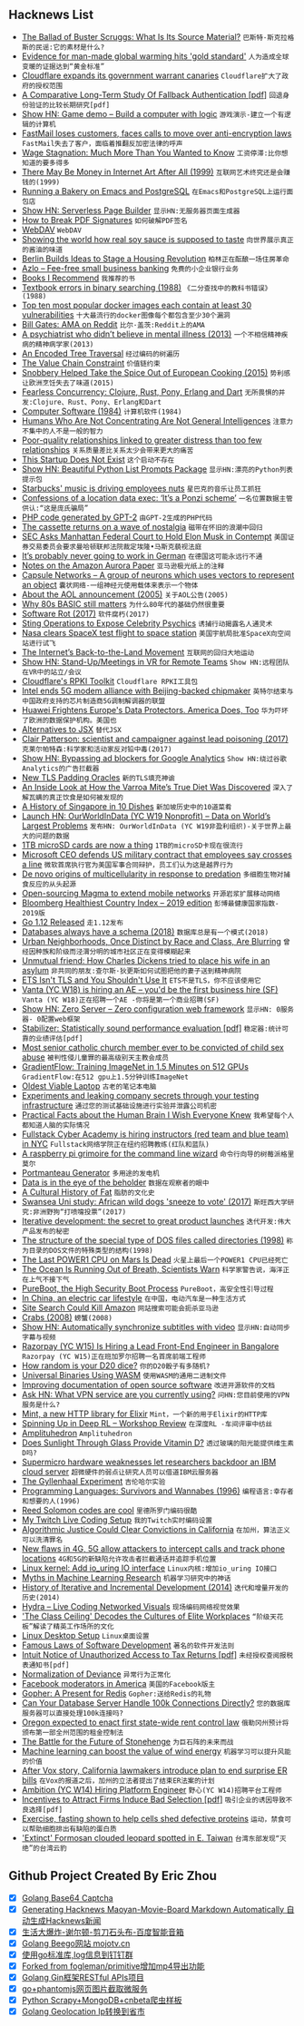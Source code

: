 ## Hacknews List


- [The Ballad of Buster Scruggs: What Is Its Source Material?](https://lithub.com/the-ballad-of-buster-scruggs-what-exactly-is-its-source-material/)  `巴斯特·斯克拉格斯的民谣:它的素材是什么?`
- [Evidence for man-made global warming hits &#39;gold standard&#39;](https://www.reuters.com/article/us-climatechange-temperatures/evidence-for-man-made-global-warming-hits-gold-standard-scientists-idUSKCN1QE1ZU)  `人为造成全球变暖的证据达到“黄金标准”`
- [Cloudflare expands its government warrant canaries](https://techcrunch.com/2019/02/26/cloudflare-warrant-canary/)  `Cloudflare扩大了政府的授权范围`
- [A Comparative Long-Term Study Of Fallback Authentication [pdf]](https://www.mobsec.ruhr-uni-bochum.de/media/mobsec/veroeffentlichungen/2019/02/20/usec2019-30-wip-fallback-long-term-study-finalv2.pdf)  `回退身份验证的比较长期研究[pdf]`
- [Show HN: Game demo – Build a computer with logic](http://www.adventuresinlogicland.com/web-demo)  `游戏演示-建立一个有逻辑的计算机`
- [FastMail loses customers, faces calls to move over anti-encryption laws](https://www.itnews.com.au/news/fastmail-loses-customers-faces-calls-to-move-over-anti-encryption-laws-519783)  `FastMail失去了客户，面临着推翻反加密法律的呼声`
- [Wage Stagnation: Much More Than You Wanted to Know](https://slatestarcodex.com/2019/02/25/wage-stagnation-much-more-than-you-wanted-to-know/)  `工资停滞:比你想知道的要多得多`
- [There May Be Money in Internet Art After All (1999)](http://spiller.si/new-york-times/)  `互联网艺术终究还是会赚钱的(1999)`
- [Running a Bakery on Emacs and PostgreSQL](https://bofh.org.uk/2019/02/25/baking-with-emacs/)  `在Emacs和PostgreSQL上运行面包店`
- [Show HN: Serverless Page Builder](https://goandtalk.github.io)  `显示HN:无服务器页面生成器`
- [How to Break PDF Signatures](https://www.pdf-insecurity.org/)  `如何破解PDF签名`
- [WebDAV](http://webdav.org/)  `WebDAV`
- [Showing the world how real soy sauce is supposed to taste](http://www.bbc.com/travel/gallery/20190225-a-750-year-old-japanese-secret)  `向世界展示真正的酱油的味道`
- [Berlin Builds Ideas to Stage a Housing Revolution](https://www.citylab.com/equity/2019/02/berlin-germany-housing-rent-how-much-price-landlord-policies/582898/)  `柏林正在酝酿一场住房革命`
- [Azlo – Fee-free small business banking](https://www.azlo.com/)  `免费的小企业银行业务`
- [Books I Recommend](https://blog.jessfraz.com/post/books/)  `我推荐的书`
- [Textbook errors in binary searching (1988)](https://dl.acm.org/ft_gateway.cfm?id=53012&amp;ftid=13287&amp;dwn=1&amp;CFID=52849712&amp;CFTOKEN=4241eec5c2cd01db-6D15F577-E584-D3B2-8F7278DE2FC3C2B1)  `《二分查找中的教科书错误》(1988)`
- [Top ten most popular docker images each contain at least 30 vulnerabilities](https://snyk.io/blog/top-ten-most-popular-docker-images-each-contain-at-least-30-vulnerabilities/)  `十大最流行的docker图像每个都包含至少30个漏洞`
- [Bill Gates: AMA on Reddit](https://www.reddit.com/r/IAmA/comments/aunv58/im_bill_gates_cochair_of_the_bill_melinda_gates/)  `比尔·盖茨:Reddit上的AMA`
- [A psychiatrist who didn’t believe in mental illness (2013)](https://aeon.co/essays/the-psychiatrist-who-didn-t-believe-in-mental-illness)  `一个不相信精神疾病的精神病学家(2013)`
- [An Encoded Tree Traversal](https://research.swtch.com/treenum)  `经过编码的树遍历`
- [The Value Chain Constraint](https://stratechery.com/2019/the-value-chain-constraint/)  `价值链约束`
- [Snobbery Helped Take the Spice Out of European Cooking (2015)](https://www.npr.org/sections/thesalt/2015/03/26/394339284/how-snobbery-helped-take-the-spice-out-of-european-cooking)  `势利感让欧洲烹饪失去了味道(2015)`
- [Fearless Concurrency: Clojure, Rust, Pony, Erlang and Dart](https://sites.google.com/a/athaydes.com/renato-athaydes/posts/fearlessconcurrencyhowclojurerustponyerlanganddartletyouachievethat)  `无所畏惧的并发:Clojure、Rust、Pony、Erlang和Dart`
- [Computer Software (1984)](https://fermatslibrary.com/s/computer-software)  `计算机软件(1984)`
- [Humans Who Are Not Concentrating Are Not General Intelligences](https://srconstantin.wordpress.com/2019/02/25/humans-who-are-not-concentrating-are-not-general-intelligences/)  `注意力不集中的人不是一般的智力`
- [Poor-quality relationships linked to greater distress than too few relationships](https://digest.bps.org.uk/2019/02/20/different-kinds-of-loneliness-having-poor-quality-relationships-is-associated-with-a-greater-toll-than-having-too-few/)  `关系质量差比关系太少会带来更大的痛苦`
- [This Startup Does Not Exist](https://thisstartupdoesnotexist.com/)  `这个启动不存在`
- [Show HN: Beautiful Python List Prompts Package](https://github.com/Mckinsey666/bullet)  `显示HN:漂亮的Python列表提示包`
- [Starbucks&#39; music is driving employees nuts](https://www.cbc.ca/radio/thecurrent/the-current-for-february-25-2019-1.5032165/starbucks-music-is-driving-employees-nuts-a-writer-says-it-s-a-workers-rights-issue-1.5028163)  `星巴克的音乐让员工抓狂`
- [Confessions of a location data exec: ‘It’s a Ponzi scheme’](https://digiday.com/marketing/confessions-location-data-exec/)  `一名位置数据主管供认:“这是庞氏骗局”`
- [PHP code generated by GPT-2](https://gist.github.com/moyix/dda9c3180198fcb68ad64c3e6bc7afbc)  `由GPT-2生成的PHP代码`
- [The cassette returns on a wave of nostalgia](https://www.theguardian.com/music/2019/feb/23/cassette-tape-music-revival-retro-chic-rewind)  `磁带在怀旧的浪潮中回归`
- [SEC Asks Manhattan Federal Court to Hold Elon Musk in Contempt](https://www.wsj.com/articles/sec-asks-manhattan-federal-court-to-hold-elon-musk-in-contempt-11551137500)  `美国证券交易委员会要求曼哈顿联邦法院裁定埃隆•马斯克藐视法庭`
- [It’s probably never going to work in German](https://increment.com/internationalization/its-probably-never-going-to-work-in-german/)  `在德国这可能永远行不通`
- [Notes on the Amazon Aurora Paper](https://blog.the-pans.com/amazon-aurora/)  `亚马逊极光纸上的注释`
- [Capsule Networks – A group of neurons which uses vectors to represent an object](https://theailearner.com/2019/01/21/capsule-networks/)  `囊状网络-一组神经元使用载体来表示一个物体`
- [About the AOL announcement (2005)](https://googleblog.blogspot.com/2005/12/about-aol-announcement.html)  `关于AOL公告(2005)`
- [Why 80s BASIC still matters](https://blog.usejournal.com/why-80s-basic-still-matters-1c17de5768fa)  `为什么80年代的基础仍然很重要`
- [Software Rot (2017)](https://geoff.greer.fm/2017/02/28/software-rot/)  `软件腐朽(2017)`
- [Sting Operations to Expose Celebrity Psychics](https://www.nytimes.com/2019/02/26/magazine/psychics-skeptics-facebook.html)  `诱捕行动揭露名人通灵术`
- [Nasa clears SpaceX test flight to space station](https://www.reuters.com/article/us-space-spacex-boeing/nasa-clears-spacex-test-flight-to-space-station-idUSKCN1QB2OT)  `美国宇航局批准SpaceX向空间站进行试飞`
- [The Internet’s Back-to-the-Land Movement](https://www.are.na/blog/the-internet%27s-back-to-the-land-movement)  `互联网的回归大地运动`
- [Show HN: Stand-Up/Meetings in VR for Remote Teams](https://portalspaces.com/)  `Show HN:远程团队在VR中的站立/会议`
- [Cloudflare&#39;s RPKI Toolkit](https://blog.cloudflare.com/cloudflares-rpki-toolkit/)  `Cloudflare RPKI工具包`
- [Intel ends 5G modem alliance with Beijing-backed chipmaker](https://asia.nikkei.com/Economy/Trade-war/Intel-ends-5G-modem-alliance-with-Beijing-backed-chipmaker)  `英特尔结束与中国政府支持的芯片制造商5G调制解调器的联盟`
- [Huawei Frightens Europe&#39;s Data Protectors. America Does, Too](https://www.bloomberg.com/news/articles/2019-02-24/huawei-frightens-europe-s-data-protectors-america-does-too)  `华为吓坏了欧洲的数据保护机构。美国也`
- [Alternatives to JSX](https://blog.bloomca.me/2019/02/23/alternatives-to-jsx.html)  `替代JSX`
- [Clair Patterson: scientist and campaigner against lead poisoning (2017)](http://mentalfloss.com/article/94569/clair-patterson-scientist-who-determined-age-earth-and-then-saved-it)  `克莱尔帕特森:科学家和活动家反对铅中毒(2017)`
- [Show HN: Bypassing ad blockers for Google Analytics](https://analytics-bypassing-adblockers.netlify.com/)  `Show HN:绕过谷歌Analytics的广告拦截器`
- [New TLS Padding Oracles](https://github.com/RUB-NDS/TLS-Padding-Oracles)  `新的TLS填充神谕`
- [An Inside Look at How the Varroa Mite’s True Diet Was Discovered](https://entomologytoday.org/2019/02/21/inside-look-how-varroa-mite-diet-discovered/)  `深入了解瓦螨的真正饮食是如何被发现的`
- [A History of Singapore in 10 Dishes](https://roadsandkingdoms.com/2019/a-history-of-singapore-in-10-dishes/)  `新加坡历史中的10道菜肴`
- [Launch HN: OurWorldInData (YC W19 Nonprofit) – Data on World’s Largest Problems](item?id=19247821)  `发布HN: OurWorldInData (YC W19非盈利组织)-关于世界上最大的问题的数据`
- [1TB microSD cards are now a thing](https://www.theverge.com/circuitbreaker/2019/2/25/18239433/1tb-microsd-card-sandisk-micron-price-release)  `1TB的microSD卡现在很流行`
- [Microsoft CEO defends US military contract that employees say crosses a line](https://www.cnn.com/2019/02/25/tech/augmented-reality-microsoft-us-military/index.html)  `微软首席执行官为美国军事合同辩护，员工们认为这是越界行为`
- [De novo origins of multicellularity in response to predation](https://www.nature.com/articles/s41598-019-39558-8)  `多细胞生物对捕食反应的从头起源`
- [Open-sourcing Magma to extend mobile networks](https://code.fb.com/open-source/magma/)  `开源岩浆扩展移动网络`
- [Bloomberg Healthiest Country Index – 2019 edition](https://www.bloombergquint.com/onweb/spain-tops-italy-as-world-s-healthiest-nation-while-u-s-slips)  `彭博最健康国家指数- 2019版`
- [Go 1.12 Released](https://blog.golang.org/go1.12)  `走1.12发布`
- [Databases always have a schema (2018)](https://utcc.utoronto.ca/~cks/space/blog/programming/DatabasesAlwaysSchemas)  `数据库总是有一个模式(2018)`
- [Urban Neighborhoods, Once Distinct by Race and Class, Are Blurring](https://www.citylab.com/life/2019/02/city-race-class-neighborhood-white-black-rich-segregate/583039/)  `曾经因种族和阶级而泾渭分明的城市社区正在变得模糊起来`
- [Unmutual friend: How Charles Dickens tried to place his wife in an asylum](https://www.the-tls.co.uk/articles/public/charles-catherine-dickens-asylum/)  `非共同的朋友:查尔斯·狄更斯如何试图把他的妻子送到精神病院`
- [ETS Isn&#39;t TLS and You Shouldn&#39;t Use It](https://www.eff.org/deeplinks/2019/02/ets-isnt-tls-and-you-shouldnt-use-it)  `ETS不是TLS，你不应该使用它`
- [Vanta (YC W18) is hiring an AE – you&#39;d be the first business hire (SF)](https://vanta.com/jobs/sales)  `Vanta (YC W18)正在招聘一个AE -你将是第一个商业招聘(SF)`
- [Show HN: Zero Server – Zero configuration web framework](https://zeroserver.io/)  `显示HN: 0服务器- 0配置web框架`
- [Stabilizer: Statistically sound performance evaluation [pdf]](https://people.cs.umass.edu/~emery/pubs/stabilizer-asplos13.pdf)  `稳定器:统计可靠的业绩评估[pdf]`
- [Most senior catholic church member ever to be convicted of child sex abuse](https://www.theguardian.com/australia-news/2019/feb/26/brutal-and-dogmatic-george-pell-waged-war-on-sex-even-as-he-abused-children)  `被判性侵儿童罪的最高级别天主教会成员`
- [GradientFlow: Training ImageNet in 1.5 Minutes on 512 GPUs](https://arxiv.org/abs/1902.06855)  `GradientFlow:在512 gpu上1.5分钟训练ImageNet`
- [Oldest Viable Laptop](https://geoff.greer.fm/2017/01/23/oldest-viable-laptop/)  `古老的笔记本电脑`
- [Experiments and leaking company secrets through your testing infrastructure](https://blog.jonlu.ca/posts/experiments-and-growth-hacking?ref=hackernews)  `通过您的测试基础设施进行实验并泄露公司机密`
- [Practical Facts about the Human Brain I Wish Everyone Knew](https://leowid.com/brain-facts/)  `我希望每个人都知道人脑的实际情况`
- [Fullstack Cyber Academy is hiring instructors (red team and blue team) in NYC](https://fullstackacademy.workable.com/jobs/938269)  `Fullstack网络学院正在纽约招聘教练(红队和蓝队)`
- [A raspberry pi grimoire for the command line wizard](https://hackaday.com/2019/02/25/a-raspberry-pi-grimoire-for-the-command-line-wizard/)  `命令行向导的树莓派格里莫尔`
- [Portmanteau Generator](https://www.punchlinedesign.net/pun_generator)  `多用途的发电机`
- [Data is in the eye of the beholder](https://sites.uw.edu/bevanseries/2018/02/28/data-is-in-the-eye-of-the-beholder/)  `数据在观察者的眼中`
- [A Cultural History of Fat](https://www.historytoday.com/reviews/weight-world)  `脂肪的文化史`
- [Swansea Uni study: African wild dogs &#39;sneeze to vote&#39; (2017)](https://www.bbc.co.uk/news/uk-wales-41161664)  `斯旺西大学研究:非洲野狗“打喷嚏投票”(2017)`
- [Iterative development: the secret to great product launches](https://www.mindk.com/blog/iterative-development/)  `迭代开发:伟大产品发布的秘密`
- [The structure of the special type of DOS files called directories (1998)](http://averstak.tripod.com/fatdox/dir.htm)  `称为目录的DOS文件的特殊类型的结构(1998)`
- [The Last POWER1 CPU on Mars Is Dead](https://www.talospace.com/2019/02/the-last-power1-on-mars-is-dead.html)  `火星上最后一个POWER1 CPU已经死亡`
- [The Ocean Is Running Out of Breath, Scientists Warn](https://www.scientificamerican.com/article/the-ocean-is-running-out-of-breath-scientists-warn/)  `科学家警告说，海洋正在上气不接下气`
- [PureBoot, the High Security Boot Process](https://puri.sm/posts/pureboot-the-high-security-boot-process/)  `PureBoot，高安全性引导过程`
- [In China, an electric car lifestyle](https://www.cbsnews.com/news/in-china-an-electric-car-lifestyle-60-minutes/)  `在中国，电动汽车是一种生活方式`
- [Site Search Could Kill Amazon](https://www.mytotalretail.com/article/how-site-search-could-kill-amazon/)  `网站搜索可能会扼杀亚马逊`
- [Crabs (2008)](https://philosophynow.org/issues/67/Crabs)  `螃蟹(2008)`
- [Show HN: Automatically synchronize subtitles with video](https://github.com/smacke/subsync)  `显示HN:自动同步字幕与视频`
- [Razorpay (YC W15) Is Hiring a Lead Front-End Engineer in Bangalore](item?id=19250016)  `Razorpay (YC W15)正在班加罗尔招聘一名首席前端工程师`
- [How random is your D20 dice?](http://www.markfickett.com/stuff/artPage.php?id=389)  `你的D20骰子有多随机?`
- [Universal Binaries Using WASM](https://github.com/wasmerio/wasmer)  `使用WASM的通用二进制文件`
- [Improving documentation of open source software](https://www.futurice.com/blog/improving-documentation-of-open-source-software/)  `改进开源软件的文档`
- [Ask HN: What VPN service are you currently using?](item?id=19242058)  `问HN:您目前使用的VPN服务是什么?`
- [Mint, a new HTTP library for Elixir](https://elixir-lang.org/blog/2019/02/25/mint-a-new-http-library-for-elixir/)  `Mint，一个新的用于Elixir的HTTP库`
- [Spinning Up in Deep RL – Workshop Review](https://blog.openai.com/spinning-up-in-deep-rl-workshop-review/)  `在深度RL -车间评审中纺丝`
- [Amplituhedron](https://en.wikipedia.org/wiki/Amplituhedron)  `Amplituhedron`
- [Does Sunlight Through Glass Provide Vitamin D?](https://www.nytimes.com/2019/02/08/well/live/does-sunlight-through-glass-provide-vitamin-d.html)  `透过玻璃的阳光能提供维生素D吗?`
- [Supermicro hardware weaknesses let researchers backdoor an IBM cloud server](https://arstechnica.com/information-technology/2019/02/supermicro-hardware-weaknesses-let-researchers-backdoor-an-ibm-cloud-server/)  `超微硬件的弱点让研究人员可以借道IBM云服务器`
- [The Gyllenhaal Experiment](https://pudding.cool/2019/02/gyllenhaal/)  `吉伦哈尔实验`
- [Programming Languages: Survivors and Wannabes (1996)](https://www.nytimes.com/1996/09/09/business/programming-languages-survivors-and-wannabes.html)  `编程语言:幸存者和想要的人(1996)`
- [Reed Solomon codes are cool](https://djhworld.github.io/post/2019/02/24/reed-solomon-codes-are-cool/)  `里德所罗门编码很酷`
- [My Twitch Live Coding Setup](https://medium.com/@suzhinton/my-twitch-live-coding-setup-b2516672fb21)  `我的Twitch实时编码设置`
- [Algorithmic Justice Could Clear Convictions in California](https://www.artificiallawyer.com/2019/02/26/algorithmic-justice-could-clear-250000-convictions-in-california/)  `在加州，算法正义可以洗清罪名`
- [New flaws in 4G, 5G allow attackers to intercept calls and track phone locations](https://techcrunch.com/2019/02/24/new-4g-5g-security-flaws/)  `4G和5G的新缺陷允许攻击者拦截通话并追踪手机位置`
- [Linux kernel: Add io_uring IO interface](http://git.kernel.dk/cgit/linux-block/commit/?h=for-next&amp;id=8923ebc04818fcb506829591aa8704baefd661ec)  `Linux内核:增加io_uring IO接口`
- [Myths in Machine Learning Research](https://crazyoscarchang.github.io/2019/02/16/seven-myths-in-machine-learning-research/)  `机器学习研究中的神话`
- [History of Iterative and Incremental Development (2014)](http://wiki.c2.com/?HistoryOfIterative)  `迭代和增量开发的历史(2014)`
- [Hydra – Live Coding Networked Visuals](https://hydra-editor.glitch.me)  `现场编码网络视觉效果`
- [&#39;The Class Ceiling&#39; Decodes the Cultures of Elite Workplaces](https://www.theatlantic.com/entertainment/archive/2019/02/class-ceiling-laurison-friedman-elite-jobs/582175/)  `“阶级天花板”解读了精英工作场所的文化`
- [Linux Desktop Setup](https://hookrace.net/blog/linux-desktop-setup/)  `Linux桌面设置`
- [Famous Laws of Software Development](https://www.timsommer.be/famous-laws-of-software-development/)  `著名的软件开发法则`
- [Intuit Notice of Unauthorized Access to Tax Returns [pdf]](https://ago.vermont.gov/wp-content/uploads/2019/02/2019-02-22-Intuit-Notice-of-Data-Breach-to-Consumers.pdf)  `未经授权查阅报税表通知书[pdf]`
- [Normalization of Deviance](https://foone.wordpress.com/2019/02/14/normalization-of-deviance/)  `异常行为正常化`
- [Facebook moderators in America](https://www.theverge.com/2019/2/25/18229714/cognizant-facebook-content-moderator-interviews-trauma-working-conditions-arizona)  `美国的Facebook版主`
- [Gopher: A Present for Redis](http://antirez.com/news/127)  `Gopher:送给Redis的礼物`
- [Can Your Database Server Handle 100k Connections Directly?](https://www.percona.com/blog/2019/02/25/mysql-challenge-100k-connections/)  `您的数据库服务器可以直接处理100k连接吗?`
- [Oregon expected to enact first state-wide rent control law](https://www.nytimes.com/2019/02/25/us/oregon-rent-control-bill.html)  `俄勒冈州预计将颁布第一部全州范围的租金控制法`
- [The Battle for the Future of Stonehenge](https://www.theguardian.com/uk-news/2019/feb/08/the-battle-for-the-future-of-stonehenge)  `为巨石阵的未来而战`
- [Machine learning can boost the value of wind energy](https://deepmind.com/blog/machine-learning-can-boost-value-wind-energy/)  `机器学习可以提升风能的价值`
- [After Vox story, California lawmakers introduce plan to end surprise ER bills](https://www.vox.com/2019/2/24/18236482/zuckerberg-hospital-surprise-bills-california)  `在Vox的报道之后，加州的立法者提出了结束ER法案的计划`
- [Ambition (YC W14) Hiring Platform Engineer](https://ambition.com/career/opportunity/platform-engineer/)  `野心(YC W14)招聘平台工程师`
- [Incentives to Attract Firms Induce Bad Selection [pdf]](http://www.economics.uci.edu/~aglazer/TaxIncentivesInefficient.pdf)  `吸引企业的诱因导致不良选择[pdf]`
- [Exercise, fasting shown to help cells shed defective proteins](https://news.harvard.edu/gazette/story/2019/02/exercise-fasting-shown-to-help-cells-shed-defective-proteins/)  `运动，禁食可以帮助细胞排出有缺陷的蛋白质`
- [&#39;Extinct&#39; Formosan clouded leopard spotted in E. Taiwan](https://www.taiwannews.com.tw/en/news/3644433)  `台湾东部发现“灭绝”的台湾云豹`

## Github Project Created By Eric Zhou

- [x] [Golang Base64 Captcha](https://github.com/mojocn/base64Captcha)
- [x] [Generating Hacknews Maoyan-Movie-Board Markdown Automatically 自动生成Hacknews新闻](https://github.com/dejavuzhou/md-genie)
- [x] [生活大爆炸-谢尔顿-剪刀石头布-百度智能音箱](https://github.com/mojocn/dueros-bang-game)
- [x] [Golang Beego网站 mojotv.cn](https://github.com/mojocn/www.mojotv.cn)
- [x] [使用go标准库,log信息到钉钉群](https://github.com/mojocn/dooger)
- [x] [Forked from fogleman/primitive增加mp4导出功能](https://github.com/mojocn/primitive)
- [x] [Golang Gin框架RESTful APIs项目](https://github.com/JJJJJJJerk/ezier-golang-web-api-framework)
- [x] [go+phantomjs网页图片截取微服务](https://github.com/mojocn/screen_shot)
- [x] [Python Scrapy+MongoDB+cnbeta爬虫样板](https://github.com/mojocn/scrapy_mongodb_boilerplate_cnbeta)
- [x] [Golang Geolocation Ip转换到省市](https://github.com/mojocn/ip2location)